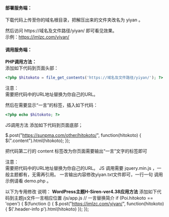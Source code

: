 #### 部署服务端：

下载代码上传至你的域名根目录，把解压出来的文件夹改名为 yiyan 。

然后访问 https://域名及文件路径/yiyan/ 即可看见效果。  
示例：https://imlzc.com/yiyan/


#### 调用服务端：

**PHP调用方法：**  
添加如下代码到页面头部：
```php
<?php $hitokoto = file_get_contents('https://域名及文件路径/yiyan/'); ?>
```

注意：  
需要把代码中的URL地址替换为你自己的URL。

然后在需要显示“一言”的标签，插入如下代码：
```php
<?php echo $hitokoto; ?>
```

JS调用方法
添加如下代码到页面底部；

$.post("https://sunpma.com/other/hitokoto/", function(hitokoto) {
    $(".content").html(hitokoto);
});

把代码第二行的 content 标签改为你页面需要输出“一言”文字的标签即可

注意：  
需要把代码中的URL地址替换为你自己的URL。
JS 调用需要 jquery.min.js ，一般主题都有，无需再引用。
一言输出内容修改yiyan.txt文件即可，一行一句
调用示例请看 demo.php 。

以下为专用修改 说明：
**WordPress主题H-Siren-ver4.38应用方法**
添加如下代码到主题js文件一言相应位置  /js/app.js
// 一言替换简介
if (Poi.hitokoto == 'open') {
    $(function () {
         $.post("https://imlzc.com/yiyan/", function(hitokoto) {
    $('.header-info p').html(hitokoto)
        });
    });



